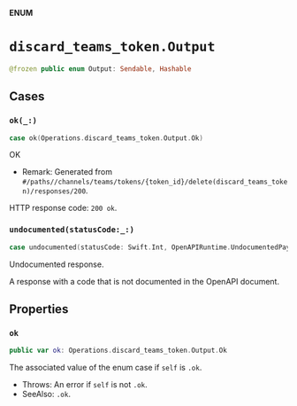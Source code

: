 **ENUM**

# `discard_teams_token.Output`

```swift
@frozen public enum Output: Sendable, Hashable
```

## Cases
### `ok(_:)`

```swift
case ok(Operations.discard_teams_token.Output.Ok)
```

OK

- Remark: Generated from `#/paths//channels/teams/tokens/{token_id}/delete(discard_teams_token)/responses/200`.

HTTP response code: `200 ok`.

### `undocumented(statusCode:_:)`

```swift
case undocumented(statusCode: Swift.Int, OpenAPIRuntime.UndocumentedPayload)
```

Undocumented response.

A response with a code that is not documented in the OpenAPI document.

## Properties
### `ok`

```swift
public var ok: Operations.discard_teams_token.Output.Ok
```

The associated value of the enum case if `self` is `.ok`.

- Throws: An error if `self` is not `.ok`.
- SeeAlso: `.ok`.
